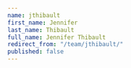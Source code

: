```yaml
---
name: jthibault
first_name: Jennifer
last_name: Thibault
full_name: Jennifer Thibault
redirect_from: "/team/jthibault/"
published: false
---
```


